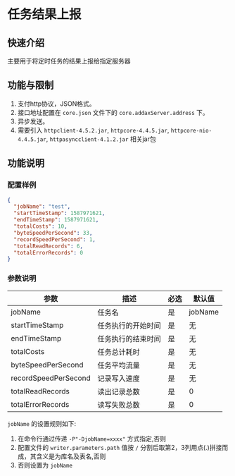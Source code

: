 # 任务结果上报

## 快速介绍

主要用于将定时任务的结果上报给指定服务器

## 功能与限制

1. 支付http协议，JSON格式。
2. 接口地址配置在 `core.json` 文件下的 `core.addaxServer.address` 下。
3. 异步发送。
4. 需要引入 `httpclient-4.5.2.jar`, `httpcore-4.4.5.jar`, `httpcore-nio-4.4.5.jar`, `httpasyncclient-4.1.2.jar` 相关jar包

## 功能说明

### 配置样例

```json
{
  "jobName": "test",
  "startTimeStamp": 1587971621,
  "endTimeStamp": 1587971621,
  "totalCosts": 10,
  "byteSpeedPerSecond": 33,
  "recordSpeedPerSecond": 1,
  "totalReadRecords": 6,
  "totalErrorRecords": 0
}
```

### 参数说明

| 参数                 | 描述               | 必选 | 默认值 |
|----------------------|-------------------|----|------|
| jobName              | 任务名             | 是   | jobName    |
| startTimeStamp       | 任务执行的开始时间 | 是   | 无     |
| endTimeStamp         | 任务执行的结束时间 | 是   | 无     |
| totalCosts           | 任务总计耗时       | 是   | 无     |
| byteSpeedPerSecond   | 任务平均流量       | 是   | 无     |
| recordSpeedPerSecond | 记录写入速度       | 是   | 无     |
| totalReadRecords     | 读出记录总数       | 是   | 0      |
| totalErrorRecords    | 读写失败总数       | 是   | 0      |

`jobName` 的设置规则如下:

1. 在命令行通过传递 `-P"-DjobName=xxxx"` 方式指定,否则
2. 配置文件的 `writer.parameters.path` 值按 `/` 分割后取第2，3列用点(.)拼接而成，其含义是为库名及表名,否则
3. 否则设置为 `jobName`
